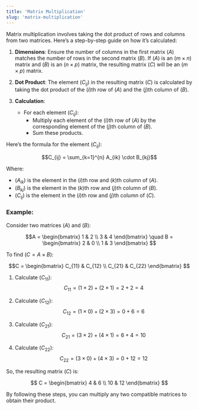 ```yaml
---
title: 'Matrix Multiplication'
slug: 'matrix-multiplication'
---
```


Matrix multiplication involves taking the dot product of rows and columns from two matrices. Here’s a step-by-step guide on how it’s calculated:

1. **Dimensions**: Ensure the number of columns in the first matrix $(A)$ matches the number of rows in the second matrix $(B)$. If $(A)$ is an $(m \times n)$ matrix and $(B)$ is an $(n \times p)$ matrix, the resulting matrix $(C)$ will be an $(m \times p)$ matrix.

2. **Dot Product**: The element $(C_{ij})$ in the resulting matrix $(C)$ is calculated by taking the dot product of the $(i)$th row of $(A)$ and the $(j)$th column of $(B)$.

3. **Calculation**:
   - For each element $(C_{ij})$:
     - Multiply each element of the $(i)$th row of $(A)$ by the corresponding element of the $(j)$th column of $(B)$.
     - Sum these products.

Here’s the formula for the element $(C_{ij})$:

$$C_{ij} = \sum_{k=1}^{n} A_{ik} \cdot B_{kj}$$

Where:
- $(A_{ik})$ is the element in the $(i)$th row and $(k)$th column of $(A)$.
- $(B_{kj})$ is the element in the $(k)$th row and $(j)$th column of $(B)$.
- $(C_{ij})$ is the element in the $(i)$th row and $(j)$th column of $(C)$.

### Example:

Consider two matrices $(A)$ and $(B)$:

$$A = \begin{bmatrix} 1 & 2 \\ 3 & 4 \end{bmatrix} \quad B = \begin{bmatrix} 2 & 0 \\ 1 & 3 \end{bmatrix} $$

To find $(C = A \times B)$:

$$C = \begin{bmatrix} C_{11} & C_{12} \\ C_{21} & C_{22} \end{bmatrix} $$

1. Calculate $(C_{11})$:
$$ C_{11} = (1 \times 2) + (2 \times 1) = 2 + 2 = 4 $$

2. Calculate $(C_{12})$:
$$ C_{12} = (1 \times 0) + (2 \times 3) = 0 + 6 = 6 $$

3. Calculate $(C_{21})$:
$$ C_{21} = (3 \times 2) + (4 \times 1) = 6 + 4 = 10 $$

4. Calculate $(C_{22})$:
$$ C_{22} = (3 \times 0) + (4 \times 3) = 0 + 12 = 12 $$

So, the resulting matrix $(C)$ is:

$$ C = \begin{bmatrix} 4 & 6 \\ 10 & 12 \end{bmatrix} $$

By following these steps, you can multiply any two compatible matrices to obtain their product.